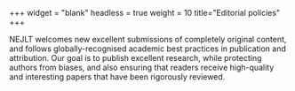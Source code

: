 +++
widget = "blank"
headless = true
weight = 10
title="Editorial policies"
+++

NEJLT welcomes new excellent submissions of completely original content, and follows globally-recognised academic best practices in  publication and attribution. Our goal is to publish excellent research, while protecting authors from biases, and also ensuring that readers receive high-quality and interesting papers that have been rigorously reviewed.
